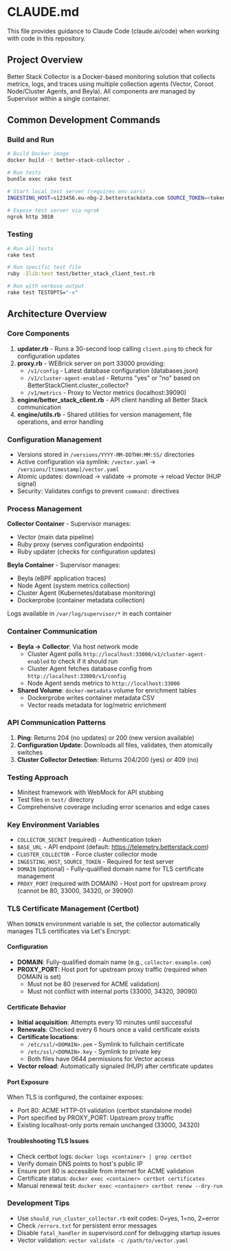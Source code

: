 # CLAUDE.md

This file provides guidance to Claude Code (claude.ai/code) when working with code in this repository.

## Project Overview

Better Stack Collector is a Docker-based monitoring solution that collects metrics, logs, and traces using multiple collection agents (Vector, Coroot Node/Cluster Agents, and Beyla). All components are managed by Supervisor within a single container.

## Common Development Commands

### Build and Run
```bash
# Build Docker image
docker build -t better-stack-collector .

# Run tests
bundle exec rake test

# Start local test server (requires env vars)
INGESTING_HOST=s123456.eu-nbg-2.betterstackdata.com SOURCE_TOKEN=<token> ruby test/test_server.rb

# Expose test server via ngrok
ngrok http 3010
```

### Testing
```bash
# Run all tests
rake test

# Run specific test file
ruby -Ilib:test test/better_stack_client_test.rb

# Run with verbose output
rake test TESTOPTS="-v"
```

## Architecture Overview

### Core Components

1. **updater.rb** - Runs a 30-second loop calling `client.ping` to check for configuration updates
2. **proxy.rb** - WEBrick server on port 33000 providing:
   - `/v1/config` - Latest database configuration (databases.json)
   - `/v1/cluster-agent-enabled` - Returns "yes" or "no" based on BetterStackClient.cluster_collector?
   - `/v1/metrics` - Proxy to Vector metrics (localhost:39090)
3. **engine/better_stack_client.rb** - API client handling all Better Stack communication
4. **engine/utils.rb** - Shared utilities for version management, file operations, and error handling

### Configuration Management

- Versions stored in `/versions/YYYY-MM-DDTHH:MM:SS/` directories
- Active configuration via symlink: `/vector.yaml` → `/versions/[timestamp]/vector.yaml`
- Atomic updates: download → validate → promote → reload Vector (HUP signal)
- Security: Validates configs to prevent `command:` directives

### Process Management

**Collector Container** - Supervisor manages:
- Vector (main data pipeline)
- Ruby proxy (serves configuration endpoints)
- Ruby updater (checks for configuration updates)

**Beyla Container** - Supervisor manages:
- Beyla (eBPF application traces)
- Node Agent (system metrics collection)
- Cluster Agent (Kubernetes/database monitoring)
- Dockerprobe (container metadata collection)

Logs available in `/var/log/supervisor/*` in each container

### Container Communication

- **Beyla → Collector**: Via host network mode
  - Cluster Agent polls `http://localhost:33000/v1/cluster-agent-enabled` to check if it should run
  - Cluster Agent fetches database config from `http://localhost:33000/v1/config`
  - Node Agent sends metrics to `http://localhost:33000`
- **Shared Volume**: `docker-metadata` volume for enrichment tables
  - Dockerprobe writes container metadata CSV
  - Vector reads metadata for log/metric enrichment

### API Communication Patterns

1. **Ping**: Returns 204 (no updates) or 200 (new version available)
2. **Configuration Update**: Downloads all files, validates, then atomically switches
3. **Cluster Collector Detection**: Returns 204/200 (yes) or 409 (no)

### Testing Approach

- Minitest framework with WebMock for API stubbing
- Test files in `test/` directory
- Comprehensive coverage including error scenarios and edge cases

### Key Environment Variables

- `COLLECTOR_SECRET` (required) - Authentication token
- `BASE_URL` - API endpoint (default: https://telemetry.betterstack.com)
- `CLUSTER_COLLECTOR` - Force cluster collector mode
- `INGESTING_HOST`, `SOURCE_TOKEN` - Required for test server
- `DOMAIN` (optional) - Fully-qualified domain name for TLS certificate management
- `PROXY_PORT` (required with DOMAIN) - Host port for upstream proxy (cannot be 80, 33000, 34320, or 39090)

### TLS Certificate Management (Certbot)

When `DOMAIN` environment variable is set, the collector automatically manages TLS certificates via Let's Encrypt:

#### Configuration
- **DOMAIN**: Fully-qualified domain name (e.g., `collector.example.com`)
- **PROXY_PORT**: Host port for upstream proxy traffic (required when DOMAIN is set)
  - Must not be 80 (reserved for ACME validation)
  - Must not conflict with internal ports (33000, 34320, 39090)

#### Certificate Behavior
- **Initial acquisition**: Attempts every 10 minutes until successful
- **Renewals**: Checked every 6 hours once a valid certificate exists
- **Certificate locations**:
  - `/etc/ssl/<DOMAIN>.pem` - Symlink to fullchain certificate
  - `/etc/ssl/<DOMAIN>.key` - Symlink to private key
  - Both files have 0644 permissions for Vector access
- **Vector reload**: Automatically signaled (HUP) after certificate updates

#### Port Exposure
When TLS is configured, the container exposes:
- Port 80: ACME HTTP-01 validation (certbot standalone mode)
- Port specified by PROXY_PORT: Upstream proxy traffic
- Existing localhost-only ports remain unchanged (33000, 34320)

#### Troubleshooting TLS Issues
- Check certbot logs: `docker logs <container> | grep certbot`
- Verify domain DNS points to host's public IP
- Ensure port 80 is accessible from internet for ACME validation
- Certificate status: `docker exec <container> certbot certificates`
- Manual renewal test: `docker exec <container> certbot renew --dry-run`

### Development Tips

- Use `should_run_cluster_collector.rb` exit codes: 0=yes, 1=no, 2=error
- Check `/errors.txt` for persistent error messages
- Disable `fatal_handler` in supervisord.conf for debugging startup issues
- Vector validation: `vector validate -c /path/to/vector.yaml`
